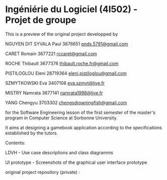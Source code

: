 # Ingéniérie du Logiciel (4I502) - Projet de groupe

This is a preview of the original project developped by

NGUYEN DIT SYVALA Paul  3876651 pnds.5791@gmail.com

CARET Romain  3677221 rccaret@gmail.com

ROCHE Thibault  3677376 thibault.roche.fr@gmail.com

PISTILOGLOU Eleni 28719364 eleni.pistiloglou@gmail.com

SZMYTKOWSKI Eva  3407108  eva.szmyt@live.fr

MISTRY Namrata  3677141 namrata1998@live.fr

YANG Chengyu 3703302 chengsdrowningfish@gmail.com

for the Software Engineering lesson of the first semester of the master's program in Computer Science at Sorbonne University. 

It aims at designing a gamebook application according to the specifications established by the tutors.  


Contents:

LDVH - Use case descriptions and class diagramms

UI prototype - Screenshots of the graphical user interface prototype



original project repository (private) : 
